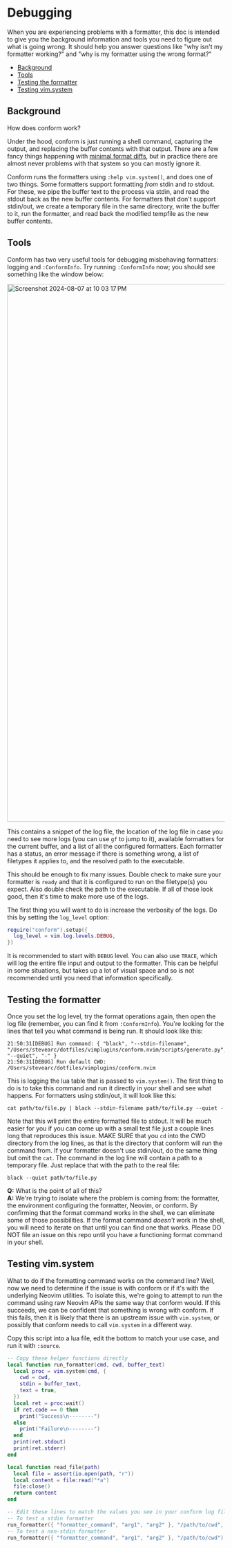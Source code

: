 # Debugging

When you are experiencing problems with a formatter, this doc is intended to give you the background
information and tools you need to figure out what is going wrong. It should help you answer
questions like "why isn't my formatter working?" and "why is my formatter using the wrong format?"

<!-- TOC -->

- [Background](#background)
- [Tools](#tools)
- [Testing the formatter](#testing-the-formatter)
- [Testing vim.system](#testing-vimsystem)

<!-- /TOC -->

## Background

How does conform work?

Under the hood, conform is just running a shell command, capturing the output, and replacing the
buffer contents with that output. There are a few fancy things happening with [minimal format
diffs](advanced_topics.md#minimal-format-diffs), but in practice there are almost never problems
with that system so you can mostly ignore it.

Conform runs the formatters using `:help vim.system()`, and does one of two things. Some formatters
support formatting _from_ stdin and _to_ stdout. For these, we pipe the buffer text to the process
via stdin, and read the stdout back as the new buffer contents. For formatters that don't support
stdin/out, we create a temporary file in the same directory, write the buffer to it, run the
formatter, and read back the modified tempfile as the new buffer contents.

## Tools

Conform has two very useful tools for debugging misbehaving formatters: logging and `:ConformInfo`.
Try running `:ConformInfo` now; you should see something like the window below:

<img width="1243" alt="Screenshot 2024-08-07 at 10 03 17 PM" src="https://github.com/user-attachments/assets/2dbbc2b7-05c1-4c9f-bb8c-345d039b624c">

This contains a snippet of the log file, the location of the log file in case you need to see more
logs (you can use `gf` to jump to it), available formatters for the current buffer, and a list of
all the configured formatters. Each formatter has a status, an error message if there is something
wrong, a list of filetypes it applies to, and the resolved path to the executable.

This should be enough to fix many issues. Double check to make sure your formatter is `ready` and
that it is configured to run on the filetype(s) you expect. Also double check the path to the
executable. If all of those look good, then it's time to make more use of the logs.

The first thing you will want to do is increase the verbosity of the logs. Do this by setting the
`log_level` option:

```lua
require("conform").setup({
  log_level = vim.log.levels.DEBUG,
})
```

It is recommended to start with `DEBUG` level. You can also use `TRACE`, which will log the entire
file input and output to the formatter. This can be helpful in some situations, but takes up a lot
of visual space and so is not recommended until you need that information specifically.

## Testing the formatter

Once you set the log level, try the format operations again, then open the log file (remember, you
can find it from `:ConformInfo`). You're looking for the lines that tell you what command is being
run. It should look like this:

```
21:50:31[DEBUG] Run command: { "black", "--stdin-filename", "/Users/stevearc/dotfiles/vimplugins/conform.nvim/scripts/generate.py", "--quiet", "-" }
21:50:31[DEBUG] Run default CWD: /Users/stevearc/dotfiles/vimplugins/conform.nvim
```

This is logging the lua table that is passed to `vim.system()`. The first thing to do is to take this
command and run it directly in your shell and see what happens. For formatters using stdin/out, it
will look like this:

```
cat path/to/file.py | black --stdin-filename path/to/file.py --quiet -
```

Note that this will print the entire formatted file to stdout. It will be much easier for you if you
can come up with a small test file just a couple lines long that reproduces this issue. MAKE SURE
that you `cd` into the CWD directory from the log lines, as that is the directory that conform will
run the command from. If your formatter doesn't use stdin/out, do the same thing but omit the `cat`.
The command in the log line will contain a path to a temporary file. Just replace that with the path
to the real file:

```
black --quiet path/to/file.py
```

**Q:** What is the point of all of this? \
**A:** We're trying to isolate where the problem is coming from: the formatter, the environment
configuring the formatter, Neovim, or conform. By confirming that the format command works in the
shell, we can eliminate some of those possibilities. If the format command _doesn't_ work in the
shell, you will need to iterate on that until you can find one that works. Please DO NOT file an
issue on this repo until you have a functioning format command in your shell.

## Testing vim.system

What to do if the formatting command works on the command line? Well, now we need to determine if the issue is with conform or if it's with the underlying Neovim utilities. To isolate this, we're going to attempt to run the command using raw Neovim APIs the same way that conform would. If this succeeds, we can be confident that something is wrong with conform. If this fails, then it is likely that there is an upstream issue with `vim.system`, or possibly that conform needs to call `vim.system` in a different way.

Copy this script into a lua file, edit the bottom to match your use case, and run it with `:source`.

```lua
-- Copy these helper functions directly
local function run_formatter(cmd, cwd, buffer_text)
  local proc = vim.system(cmd, {
    cwd = cwd,
    stdin = buffer_text,
    text = true,
  })
  local ret = proc:wait()
  if ret.code == 0 then
    print("Success\n--------")
  else
    print("Failure\n--------")
  end
  print(ret.stdout)
  print(ret.stderr)
end

local function read_file(path)
  local file = assert(io.open(path, "r"))
  local content = file:read("*a")
  file:close()
  return content
end

-- Edit these lines to match the values you see in your conform log file
-- To test a stdin formatter
run_formatter({ "formatter_command", "arg1", "arg2" }, "/path/to/cwd", read_file("/path/to/file.txt"))
-- To test a non-stdin formatter
run_formatter({ "formatter_command", "arg1", "arg2" }, "/path/to/cwd")
```
